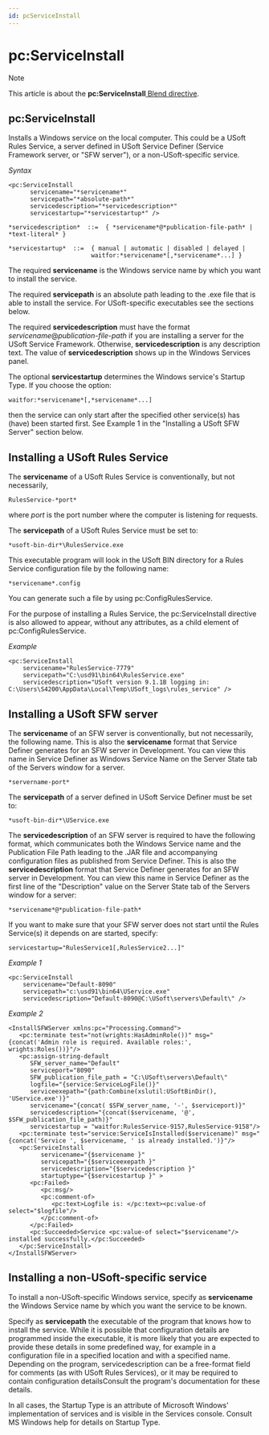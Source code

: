 ```yaml
---
id: pcServiceInstall
---
```


# pc:ServiceInstall



> [!NOTE]
> This article is about the **pc:ServiceInstall**[ Blend directive](/docs/Repositories/Blend%20directives).

## **pc:ServiceInstall**

Installs a Windows service on the local computer. This could be a USoft Rules Service, a server defined in USoft Service Definer (Service Framework server, or "SFW server"), or a non-USoft-specific service.

*Syntax*
 

```
<pc:ServiceInstall
      servicename="*servicename*"
      servicepath="*absolute-path*"
      servicedescription="*servicedescription*"
      servicestartup="*servicestartup*" />

*servicedescription*  ::=  { *servicename*@*publication-file-path* | *text-literal* }

*servicestartup*  ::=  { manual | automatic | disabled | delayed |
                       waitfor:*servicename*[,*servicename*...] }
```

The required **servicename** is the Windows service name by which you want to install the service.

The required **servicepath** is an absolute path leading to the .exe file that is able to install the service. For USoft-specific executables see the sections below.

The required **servicedescription** must have the format *servicename*@*publication-file-path* if you are installing a server for the USoft Service Framework. Otherwise, **servicedescription** is any description text. The value of **servicedescription** shows up in the Windows Services panel.

The optional **servicestartup** determines the Windows service's Startup Type. If you choose the option:

```
waitfor:*servicename*[,*servicename*...]
```

then the service can only start after the specified other service(s) has (have) been started first. See Example 1 in the "Installing a USoft SFW Server" section below.

## Installing a USoft Rules Service

The **servicename** of a USoft Rules Service is conventionally, but not necessarily,

```
RulesService-*port*
```

where *port* is the port number where the computer is listening for requests.

The **servicepath** of a USoft Rules Service must be set to:

```
*usoft-bin-dir*\RulesService.exe
```

This executable program will look in the USoft BIN directory for a Rules Service configuration file by the following name:

```
*servicename*.config
```

You can generate such a file by using pc:ConfigRulesService.

For the purpose of installing a Rules Service, the pc:ServiceInstall directive is also allowed to appear, without any attributes, as a child element of pc:ConfigRulesService.

*Example*

```language-xml
<pc:ServiceInstall
    servicename="RulesService-7779"
    servicepath="C:\usd91\bin64\RulesService.exe"
    servicedescription="USoft version 9.1.1B logging in: C:\Users\S4200\AppData\Local\Temp\USoft_logs\rules_service" />
```

## Installing a USoft SFW server

The **servicename** of an SFW server is conventionally, but not necessarily, the following name. This is also the **servicename** format that Service Definer generates for an SFW server in Development. You can view this name in Service Definer as Windows Service Name on the Server State tab of the Servers window for a server.

```
*servername-port*
```

The **servicepath** of a server defined in USoft Service Definer must be set to:

```
*usoft-bin-dir*\UService.exe
```

The **servicedescription** of an SFW server is required to have the following format, which communicates both the Windows Service name and the Publication File Path leading to the .JAR file and accompanying configuration files as published from Service Definer. This is also the **servicedescription** format that Service Definer generates for an SFW server in Development. You can view this name in Service Definer as the first line of the "Description" value on the Server State tab of the Servers window for a server:

```
*servicename*@*publication-file-path*
```

If you want to make sure that your SFW server does not start until the Rules Service(s) it depends on are started, specify:

```
servicestartup="RulesService1[,RulesService2...]"
```

*Example 1*

```language-xml
<pc:ServiceInstall
    servicename="Default-8090"
    servicepath="c:\usd91\bin64\UService.exe"
    servicedescription="Default-8090@C:\USoft\servers\Default\" />
```

*Example 2*

```language-xml
<InstallSFWServer xmlns:pc="Processing.Command">
   <pc:terminate test="not(wrights:HasAdminRole())" msg="{concat('Admin role is required. Available roles:', wrights:Roles())}"/>
   <pc:assign-string-default
      SFW_server_name="Default"
      serviceport="8090"
      SFW_publication_file_path = "C:\USoft\servers\Default\"
      logfile="{service:ServiceLogFile()}"
      serviceexepath="{path:Combine(xslutil:USoftBinDir(), 'UService.exe')}"
      servicename="{concat( $SFW_server_name, '-', $serviceport)}"
      servicedescription="{concat($servicename, '@', $SFW_publication_file_path)}"
      servicestartup = "waitfor:RulesService-9157,RulesService-9158"/>
   <pc:terminate test="service:ServiceIsInstalled($servicename)" msg="{concat('Service ', $servicename, ' is already installed.')}"/>
   <pc:ServiceInstall
         servicename="{$servicename }"
         servicepath="{$serviceexepath }"
         servicedescription="{$servicedescription }"
         startuptype="{$servicestartup }" >
      <pc:Failed>
         <pc:msg/>
         <pc:comment-of>
            <pc:text>Logfile is: </pc:text><pc:value-of select="$logfile"/>
         </pc:comment-of>
      </pc:Failed>
      <pc:Succeeded>Service <pc:value-of select="$servicename"/> installed successfully.</pc:Succeeded>
   </pc:ServiceInstall>   
</InstallSFWServer>
```

## Installing a non-USoft-specific service

To install a non-USoft-specific Windows service, specify as **servicename** the Windows Service name by which you want the service to be known.

Specify as **servicepath** the executable of the program that knows how to install the service. While it is possible that configuration details are programmed inside the executable, it is more likely that you are expected to provide these details in some predefined way, for example in a configuration file in a specified location and with a specified name. Depending on the program, servicedescription can be a free-format field for comments (as with USoft Rules Services), or it may be required to contain configuration detailsConsult the program's documentation for these details.

In all cases, the Startup Type is an attribute of Microsoft Windows' implementation of services and is visible in the Services console. Consult MS Windows help for details on Startup Type.